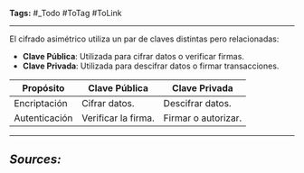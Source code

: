 **Tags:** #_Todo
#ToTag #ToLink 
- - -
El cifrado asimétrico utiliza un par de claves distintas pero relacionadas:
- **Clave Pública**: Utilizada para cifrar datos o verificar firmas.  
- **Clave Privada**: Utilizada para descifrar datos o firmar transacciones.

| **Propósito** | **Clave Pública**   | **Clave Privada**   |
| ------------- | ------------------- | ------------------- |
| Encriptación  | Cifrar datos.       | Descifrar datos.    |
| Autenticación | Verificar la firma. | Firmar o autorizar. |
- - - 
## ***Sources:***